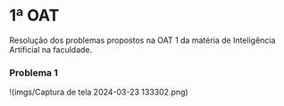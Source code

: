 # 1ª OAT

Resolução dos problemas propostos na OAT 1 da matéria de Inteligência Artificial na faculdade.

### Problema 1

!(imgs/Captura de tela 2024-03-23 133302.png)